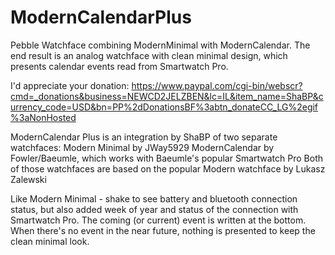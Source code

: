 ModernCalendarPlus
==================

Pebble Watchface combining ModernMinimal with ModernCalendar.
The end result is an analog watchface with clean minimal design, which presents calendar events read from Smartwatch Pro.

I'd appreciate your donation:
https://www.paypal.com/cgi-bin/webscr?cmd=_donations&business=NEWCD2JELZBEN&lc=IL&item_name=ShaBP&currency_code=USD&bn=PP%2dDonationsBF%3abtn_donateCC_LG%2egif%3aNonHosted

ModernCalendar Plus is an integration by ShaBP of two separate watchfaces:
  Modern Minimal by JWay5929
  ModernCalendar by Fowler/Baeumle, which works with Baeumle's popular Smartwatch Pro
Both of those watchfaces are based on the popular Modern watchface by Lukasz Zalewski

Like Modern Minimal - shake to see battery and bluetooth connection status, but also added week of year and status of the connection with Smartwatch Pro. The coming (or current) event is written at the bottom. When there's no event in the near future, nothing is presented to keep the clean minimal look.



